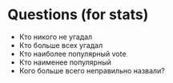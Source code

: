 # Questions (for stats)

 * Кто никого не угадал
 * Кто больше всех угадал
 * Кто наиболее популярный vote
 * Кто наименее популярный
 * Кого больше всего неправильно назвали?

